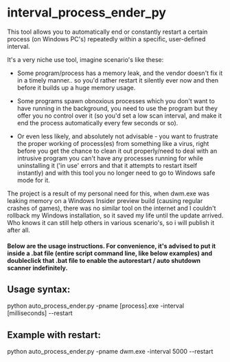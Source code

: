 # interval_process_ender_py

This tool allows you to automatically end or constantly restart a certain process (on Windows PC's) repeatedly within a specific, user-defined interval.

It's a very niche use tool, imagine scenario's like these:
* Some program/process has a memory leak, and the vendor doesn't fix it in a timely manner.. so you'd rather restart it silently ever now and then before it builds up a huge memory usage. 

* Some programs spawn obnoxious processes which you don't want to have running in the background, you need to use the program but they offer you no control over it (so you'd set a low scan interval, and make it end the process automatically every few seconds or so). 

* Or even less likely, and absolutely not advisable - you want to frustrate the proper working of process(es) from something like a virus, right before you get the chance to clean it out properly/need to deal with an intrusive program you can't have any processes running for while uninstalling it ('in use' errors and that it attempts to restart itself instantly) and with this tool you no longer need to go to Windows safe mode for it.

The project is a result of my personal need for this, when dwm.exe was leaking memory on a Windows Insider preview build (causing regular crashes of games), there was no similar tool on the internet and I couldn't rollback my Windows installation, so it saved my life until the update arrived. Who knows it can still help others in various scenario's, so i will publish it after all.


#### Below are the usage instructions. For convenience, it's advised to put it inside a .bat file (entire script command line, like below examples) and doubleclick that .bat file to enable the autorestart / auto shutdown scanner indefinitely.

## Usage syntax:
python auto_process_ender.py -pname [process].exe -interval [milliseconds] --restart

## Example with restart:
python auto_process_ender.py -pname dwm.exe -interval 5000 --restart
